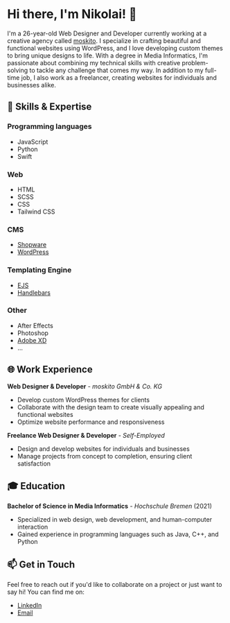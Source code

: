 # Hi there, I'm Nikolai! 👋

I'm a 26-year-old Web Designer and Developer currently working at a creative agency called [moskito](https://moskito.de). I specialize in crafting beautiful and functional websites using WordPress, and I love developing custom themes to bring unique designs to life. With a degree in Media Informatics, I'm passionate about combining my technical skills with creative problem-solving to tackle any challenge that comes my way. In addition to my full-time job, I also work as a freelancer, creating websites for individuals and businesses alike.

## 🚀 Skills & Expertise

### Programming languages

- JavaScript
- Python
- Swift

### Web

- HTML
- SCSS
- CSS
- Tailwind CSS

### CMS

- [Shopware](https://www.shopware.com/)
- [WordPress](https://wordpress.com/de/)

### Templating Engine

- [EJS](https://ejs.co/)
- [Handlebars](https://handlebarsjs.com/)

### Other

- After Effects
- Photoshop
- [Adobe XD](https://www.adobe.com/)
- ...

## 🌐 Work Experience

**Web Designer & Developer** - _moskito GmbH & Co. KG_
- Develop custom WordPress themes for clients
- Collaborate with the design team to create visually appealing and functional websites
- Optimize website performance and responsiveness

**Freelance Web Designer & Developer** - _Self-Employed_
- Design and develop websites for individuals and businesses
- Manage projects from concept to completion, ensuring client satisfaction

## 🎓 Education

**Bachelor of Science in Media Informatics** - _Hochschule Bremen_ (2021)
- Specialized in web design, web development, and human-computer interaction
- Gained experience in programming languages such as Java, C++, and Python

## 📫 Get in Touch

Feel free to reach out if you'd like to collaborate on a project or just want to say hi! You can find me on:

- [LinkedIn](https://www.linkedin.com/in/nikolai-lehbrink-100787224/)
- [Email](mailto:mail@nikolailehbr.ink)
